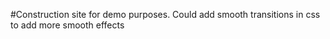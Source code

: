#Construction site for demo purposes. Could add smooth transitions in css to add more smooth effects
